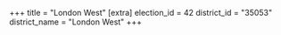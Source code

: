 +++
title = "London West"
[extra]
election_id = 42
district_id = "35053"
district_name = "London West"
+++
